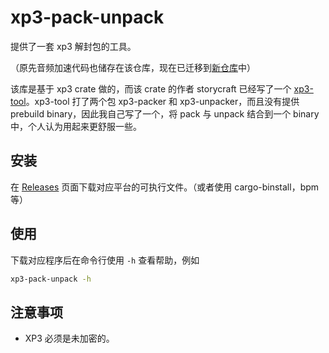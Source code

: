# xp3-pack-unpack

提供了一套 xp3 解封包的工具。

（原先音频加速代码也储存在该仓库，现在已迁移到[新仓库](https://github.com/lxl66566/audio-batch-speedup)中）

该库是基于 xp3 crate 做的，而该 crate 的作者 storycraft 已经写了一个 [xp3-tool](https://github.com/storycraft/xp3-tool)。xp3-tool 打了两个包 xp3-packer 和 xp3-unpacker，而且没有提供 prebuild binary，因此我自己写了一个，将 pack 与 unpack 结合到一个 binary 中，个人认为用起来更舒服一些。

## 安装

在 [Releases](https://github.com/lxl66566/xp3-pack-unpack/releases) 页面下载对应平台的可执行文件。（或者使用 cargo-binstall，bpm 等）

## 使用

下载对应程序后在命令行使用 `-h` 查看帮助，例如

```sh
xp3-pack-unpack -h
```

## 注意事项

- XP3 必须是未加密的。

